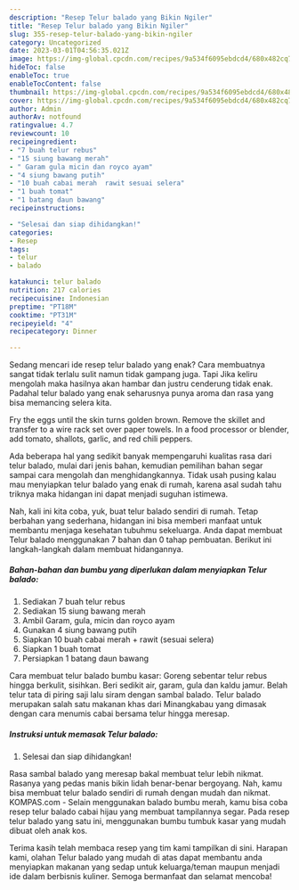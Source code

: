 ```yaml
---
description: "Resep Telur balado yang Bikin Ngiler"
title: "Resep Telur balado yang Bikin Ngiler"
slug: 355-resep-telur-balado-yang-bikin-ngiler
category: Uncategorized
date: 2023-03-01T04:56:35.021Z
image: https://img-global.cpcdn.com/recipes/9a534f6095ebdcd4/680x482cq70/telur-balado-foto-resep-utama.jpg
hideToc: false
enableToc: true
enableTocContent: false
thumbnail: https://img-global.cpcdn.com/recipes/9a534f6095ebdcd4/680x482cq70/telur-balado-foto-resep-utama.jpg
cover: https://img-global.cpcdn.com/recipes/9a534f6095ebdcd4/680x482cq70/telur-balado-foto-resep-utama.jpg
author: Admin
authorAv: notfound
ratingvalue: 4.7
reviewcount: 10
recipeingredient:
- "7 buah telur rebus"
- "15 siung bawang merah"
- " Garam gula micin dan royco ayam"
- "4 siung bawang putih"
- "10 buah cabai merah  rawit sesuai selera"
- "1 buah tomat"
- "1 batang daun bawang"
recipeinstructions:

- "Selesai dan siap dihidangkan!"
categories:
- Resep
tags:
- telur
- balado

katakunci: telur balado 
nutrition: 217 calories
recipecuisine: Indonesian
preptime: "PT18M"
cooktime: "PT31M"
recipeyield: "4"
recipecategory: Dinner

---
```



Sedang mencari ide resep telur balado yang enak? Cara membuatnya sangat tidak terlalu sulit namun tidak gampang juga. Tapi Jika keliru mengolah maka hasilnya akan hambar dan justru cenderung tidak enak. Padahal telur balado yang enak seharusnya punya aroma dan rasa yang bisa memancing selera kita.


Fry the eggs until the skin turns golden brown. Remove the skillet and transfer to a wire rack set over paper towels. In a food processor or blender, add tomato, shallots, garlic, and red chili peppers.

Ada beberapa hal yang sedikit banyak mempengaruhi kualitas rasa dari telur balado, mulai dari jenis bahan, kemudian pemilihan bahan segar sampai cara mengolah dan menghidangkannya. Tidak usah pusing kalau mau menyiapkan telur balado yang enak di rumah, karena asal sudah tahu triknya maka hidangan ini dapat menjadi suguhan istimewa.


Nah, kali ini kita coba, yuk, buat telur balado sendiri di rumah. Tetap berbahan yang sederhana, hidangan ini bisa memberi manfaat untuk membantu menjaga kesehatan tubuhmu sekeluarga. Anda dapat membuat Telur balado menggunakan 7 bahan dan 0 tahap pembuatan. Berikut ini langkah-langkah dalam membuat hidangannya.

<!--inarticleads1-->

##### Bahan-bahan dan bumbu yang diperlukan dalam menyiapkan Telur balado:

1. Sediakan 7 buah telur rebus
1. Sediakan 15 siung bawang merah
1. Ambil  Garam, gula, micin dan royco ayam
1. Gunakan 4 siung bawang putih
1. Siapkan 10 buah cabai merah + rawit (sesuai selera)
1. Siapkan 1 buah tomat
1. Persiapkan 1 batang daun bawang


Cara membuat telur balado bumbu kasar: Goreng sebentar telur rebus hingga berkulit, sisihkan. Beri sedikit air, garam, gula dan kaldu jamur. Belah telur tata di piring saji lalu siram dengan sambal balado. Telur balado merupakan salah satu makanan khas dari Minangkabau yang dimasak dengan cara menumis cabai bersama telur hingga meresap. 

<!--inarticleads2-->

##### Instruksi untuk memasak Telur balado:


1. Selesai dan siap dihidangkan!

Rasa sambal balado yang meresap bakal membuat telur lebih nikmat. Rasanya yang pedas manis bikin lidah benar-benar bergoyang. Nah, kamu bisa membuat telur balado sendiri di rumah dengan mudah dan nikmat. KOMPAS.com - Selain menggunakan balado bumbu merah, kamu bisa coba resep telur balado cabai hijau yang membuat tampilannya segar. Pada resep telur balado yang satu ini, menggunakan bumbu tumbuk kasar yang mudah dibuat oleh anak kos. 

Terima kasih telah membaca resep yang tim kami tampilkan di sini. Harapan kami, olahan Telur balado yang mudah di atas dapat membantu anda menyiapkan makanan yang sedap untuk keluarga/teman maupun menjadi ide dalam berbisnis kuliner. Semoga bermanfaat dan selamat mencoba!
